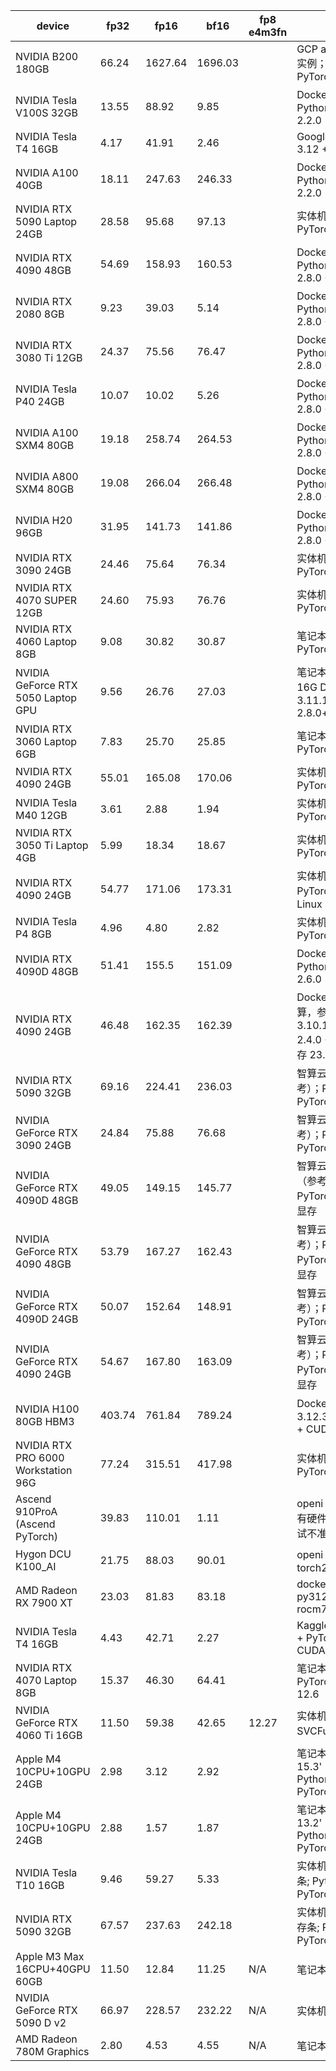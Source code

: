 | device                              | fp32   | fp16    | bf16    | fp8 e4m3fn | note                                                                                     | contributor                                         |
| ----------------------------------- | ------ | ------- | ------- | ---------- | ---------------------------------------------------------------------------------------- | --------------------------------------------------- |
| NVIDIA B200 180GB                   | 66.24  | 1627.64 | 1696.03 |            | GCP a4-highgpu-8g 实例；Python 3.12 + PyTorch 2.8.0                                      | [zzc0208](https://github.com/zzc0208)               |
| NVIDIA Tesla V100S 32GB             | 13.55  | 88.92   | 9.85    |            | Docker 容器云（参考）；Python 3.10 + PyTorch 2.2.0                                       | [zzc0208](https://github.com/zzc0208)               |
| NVIDIA Tesla T4 16GB                | 4.17   | 41.91   | 2.46    |            | Google Colab; Python 3.12 + PyTorch 2.8.0                                                | [zzc0208](https://github.com/zzc0208)               |
| NVIDIA A100 40GB                    | 18.11  | 247.63  | 246.33  |            | Docker 容器云（参考）；Python 3.10 + PyTorch 2.2.0                                       | [zzc0208](https://github.com/zzc0208)               |
| NVIDIA RTX 5090 Laptop 24GB         | 28.58  | 95.68   | 97.13   |            | 实体机；Python 3.10 + PyTorch 2.8.0                                                      | [Charming](https://github.com/aiguoliuguo)          |
| NVIDIA RTX 4090 48GB                | 54.69  | 158.93  | 160.53  |            | Docker 容器云（参考）；Python 3.10 + PyTorch 2.8.0 + CUDA 12.8                           | [Charming](https://github.com/aiguoliuguo)          |
| NVIDIA RTX 2080 8GB                 | 9.23   | 39.03   | 5.14    |            | Docker 容器云（参考）；Python 3.10 + PyTorch 2.8.0 + CUDA 12.8                           | [Charming](https://github.com/aiguoliuguo)          |
| NVIDIA RTX 3080 Ti 12GB             | 24.37  | 75.56   | 76.47   |            | Docker 容器云（参考）；Python 3.10 + PyTorch 2.8.0 + CUDA 12.8                           | [Charming](https://github.com/aiguoliuguo)          |
| NVIDIA Tesla P40 24GB               | 10.07  | 10.02   | 5.26    |            | Docker 容器云（参考）；Python 3.10 + PyTorch 2.8.0 + CUDA 12.8                           | [Charming](https://github.com/aiguoliuguo)          |
| NVIDIA A100 SXM4 80GB               | 19.18  | 258.74  | 264.53  |            | Docker 容器云（参考）；Python 3.10 + PyTorch 2.8.0 + CUDA 12.8                           | [Charming](https://github.com/aiguoliuguo)          |
| NVIDIA A800 SXM4 80GB               | 19.08  | 266.04  | 266.48  |            | Docker 容器云（参考）；Python 3.10 + PyTorch 2.8.0 + CUDA 12.8                           | [Charming](https://github.com/aiguoliuguo)          |
| NVIDIA H20 96GB                     | 31.95  | 141.73  | 141.86  |            | Docker 容器云（参考）；Python 3.10 + PyTorch 2.8.0 + CUDA 12.8                           | [Charming](https://github.com/aiguoliuguo)          |
| NVIDIA RTX 3090 24GB                | 24.46  | 75.64   | 76.34   |            | 实体机；Python 3.13 + PyTorch 2.6.0                                                      | [zzc0208](https://github.com/zzc0208)               |
| NVIDIA RTX 4070 SUPER 12GB          | 24.60  | 75.93   | 76.76   |            | 实体机；Python 3.10 + PyTorch 2.5.1                                                      | [zzc0208](https://github.com/zzc0208)               |
| NVIDIA RTX 4060 Laptop 8GB          | 9.08   | 30.82   | 30.87   |            | 笔记本；Python 3.12 + PyTorch 2.6.0                                                      | [KAl(SO₄)₂·12H₂O](https://github.com/CN17161)       |
| NVIDIA GeForce RTX 5050 Laptop GPU  | 9.56   | 26.76   | 27.03   |            | 笔记本；i7-13650HX；16G D5内存；Python 3.11.13 + PyTorch 2.8.0+cu128                      | [VanillaNahida](https://github.com/VanillaNahida)  |
| NVIDIA RTX 3060 Laptop 6GB          | 7.83   | 25.70   | 25.85   |            | 笔记本；Python 3.10 + PyTorch 2.5.1                                                      | [turning point](https://github.com/colstone)        |
| NVIDIA RTX 4090 24GB                | 55.01  | 165.08  | 170.06  |            | 实体机；Python 3.10 + PyTorch 2.4.0                                                      | [Charming](https://github.com/aiguoliuguo)          |
| NVIDIA Tesla M40 12GB               | 3.61   | 2.88    | 1.94    |            | 实体机；Python 3.12 + PyTorch 2.6.0                                                      | [barryblueice](https://github.com/barryblueice)     |
| NVIDIA RTX 3050 Ti Laptop 4GB       | 5.99   | 18.34   | 18.67   |            | 实体机；Python 3.10 + PyTorch 2.6.0                                                      | [barryblueice](https://github.com/barryblueice)     |
| NVIDIA RTX 4090 24GB                | 54.77  | 171.06  | 173.31  |            | 实体机；Python 3.10 + PyTorch 2.4.1；Arch Linux                                          | [sd0ric4](https://github.com/sd0ric4)               |
| NVIDIA Tesla P4 8GB                 | 4.96   | 4.80    | 2.82    |            | 实体机；Python 3.12 + PyTorch 2.2.2                                                      | [kaiserKOA](https://github.com/kaiserKOA)           |
| NVIDIA RTX 4090D 48GB               | 51.41  | 155.5   | 151.09  |            | Docker 容器云（参考）；Python 3.10 + PyTorch 2.6.0                                       | [turning point](https://github.com/colstone)        |
| NVIDIA RTX 4090 24GB                | 46.48  | 162.35  | 162.39  |            | Docker 容器云（优云智算，参考）；Python 3.10.14 + PyTorch 2.4.0 + CUDA 12.1；显存 23.6GB | [HuanLin](https://github.com/HuanLinOTO)            |
| NVIDIA RTX 5090 32GB                | 69.16  | 224.41  | 236.03  |            | 智算云扉 5090 实例（参考）；Python 3.10 + PyTorch 2.8.0                                  | [HuanLin](https://github.com/HuanLinOTO)            |
| NVIDIA GeForce RTX 3090 24GB        | 24.84  | 75.88   | 76.68   |            | 智算云扉 3090 实例（参考）；Python 3.10 + PyTorch 2.8.0                                  | [a-cold-bird](https://github.com/a-cold-bird)       |
| NVIDIA GeForce RTX 4090D 48GB       | 49.05  | 149.15  | 145.77  |            | 智算云扉 4090D 实例（参考）；Python 3.10 + PyTorch 2.8.0；DDR5 显存                      | [a-cold-bird](https://github.com/a-cold-bird)       |
| NVIDIA GeForce RTX 4090 48GB        | 53.79  | 167.27  | 162.43  |            | 智算云扉 4090 实例（参考）；Python 3.10 + PyTorch 2.8.0；DDR5 显存                       | [a-cold-bird](https://github.com/a-cold-bird)       |
| NVIDIA GeForce RTX 4090D 24GB       | 50.07  | 152.64  | 148.91  |            | 智算云扉 4090 实例（参考）；Python 3.10 + PyTorch 2.8.0                                  | [a-cold-bird](https://github.com/a-cold-bird)       |
| NVIDIA GeForce RTX 4090 24GB        | 54.67  | 167.80  | 163.09  |            | 智算云扉 4090 实例（参考）；Python 3.10 + PyTorch 2.8.0；DDR5 显存                       | [a-cold-bird](https://github.com/a-cold-bird)       |
| NVIDIA H100 80GB HBM3               | 403.74 | 761.84  | 789.24  |            | Docker 容器云；Python 3.12.3 + PyTorch 2.8.0 + CUDA 12.6                                 | [HaxxorCialtion](https://github.com/HaxxorCialtion) |
| NVIDIA RTX PRO 6000 Workstation 96G | 77.24  | 315.51  | 417.98  |            | 实体机；Python 3.13 + PyTorch 2.8.0                                                      | [AlfreSama](https://github.com/AlfreScarlet)        |
| Ascend 910ProA (Ascend PyTorch)     | 39.83  | 110.01  | 1.11    |            | openi； 仅供参考，910 有硬件向量缓存，基准测试不准                                       | [HuanLinOTO](https://github.com/HuanLinOTO)         |
| Hygon DCU K100_AI                   | 21.75  | 88.03   | 90.01   |            | openi；py31016，torch241                                                                 | [HuanLinOTO](https://github.com/HuanLinOTO)         |
| AMD Radeon RX 7900 XT               | 23.03  | 81.83   | 83.18   |            | docker; py312+torch280 rocm700(git64359f59)                                              | [cp-yu](https://github.com/cp-yu)                   |
| NVIDIA Tesla T4 16GB                | 4.43   | 42.71   | 2.27    |            | Kaggle; Python 3.11.13 + PyTorch 2.6.0 + CUDA 12.4                                       | [sxjeru](https://github.com/sxjeru)                 |
| NVIDIA RTX 4070 Laptop 8GB          | 15.37  | 46.30   | 64.41   |            | 笔记本; Python 3.12.6 + PyTorch 2.8.0 + CUDA 12.6                                        | [sxjeru](https://github.com/sxjeru)                 |
| NVIDIA GeForce RTX 4060 Ti 16GB | 11.50 | 59.38 | 42.65 | 12.27 | 实体机；测自 SVCFusion 整合包 | [HuanLinOTO](https://github.com/HuanLinOTO) |
| Apple M4 10CPU+10GPU 24GB | 2.98 | 3.12 | 2.92 |  | 笔记本；MacBook Air 15.3' 2025 24+512 ; Python 3.12.11 + PyTorch 2.8.0 + MPS | [zzc0208](https://github.com/zzc0208) |
| Apple M4 10CPU+10GPU 24GB | 2.88 | 1.57 | 1.87 |  | 笔记本；MacBook Air 13.2' 2025 24+512 ; Python 3.13.5 + PyTorch 2.8.0 + MPS | [sakmist](https://github.com/sakmist) |
| NVIDIA Tesla T10 16GB   | 9.46 | 59.27 | 5.33 |  | 实体机；12400 d4内存条; Python 3.12.10 + PyTorch 2.8.0+cu126 | [sakmist](https://github.com/sakmist) |
| NVIDIA RTX 5090 32GB   | 67.57 | 237.63 | 242.18 |  | 实体机；14700k d5内存条; Python 3.11.11 + PyTorch 2.7.1+cu128 | [sakmist](https://github.com/sakmist) |
| Apple M3 Max 16CPU+40GPU 60GB | 11.50 | 12.84 | 11.25 | N/A | 笔记本 | [gouzil](https://github.com/gouzil) |
| NVIDIA GeForce RTX 5090 D v2 | 66.97 | 228.57 | 232.22 | N/A | 实体机 | [richi-shek](https://github.com/richi-shek) |
| AMD Radeon 780M Graphics | 2.80 | 4.53 | 4.55 | N/A | 笔记本 | [TheSmallHanCat](https.github.com/TheSmallHanCat) |
